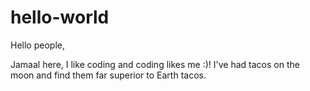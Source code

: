 # hello-world

Hello people,

Jamaal here, I like coding and coding likes me :)!
I've had tacos on the moon and find them far superior to Earth tacos.
